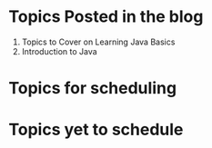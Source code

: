 # Topics Posted in the blog
1. Topics to Cover on Learning Java Basics
2. Introduction to Java


# Topics for scheduling

# Topics yet to schedule